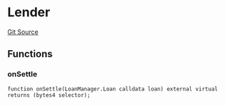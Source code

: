 # Lender
[Git Source](https://github.com/AstariaXYZ/starport/blob/15aa42a21bd8713473a3e2d3f09c004e943dc663/src/interfaces/Lender.sol)


## Functions
### onSettle


```solidity
function onSettle(LoanManager.Loan calldata loan) external virtual returns (bytes4 selector);
```

